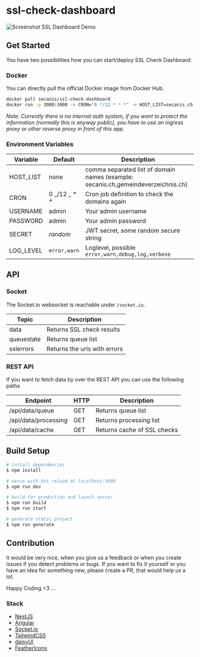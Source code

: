 # ssl-check-dashboard

![Screenshot SSL Dashboard Demo](https://secanis-public-storage.s3.nl-ams.scw.cloud/staticweb/gh/screenshot_ssl_dashboard.png)

## Get Started

You have two possibilities how you can start/deploy SSL Check Dashboard:

### Docker

You can directly pull the official Docker image from Docker Hub.

```bash
docker pull secanis/ssl-check-dashboard
docker run -p 3000:3000 -e CRON="0 */12 * * *" -e HOST_LIST=secanis.ch,gemeindeverzeichnis.ch secanis/ssl-check-dashboard
```

_Note: Currently there is no internal auth system, if you want to protect the information (normally this is anyway public), you have to use an ingress proxy or other reverse proxy in front of this app._

### Environment Variables

| Variable  | Default        | Description                                                                       |
| --------- | -------------- | --------------------------------------------------------------------------------- |
| HOST_LIST | none           | comma separated list of domain names (example: secanis.ch,gemeindeverzeichnis.ch) |
| CRON      | 0 _/12 _ \* \* | Cron job definition to check the domains again                                    |
| USERNAME  | admin          | Your admin username                                                               |
| PASSWORD  | admin          | Your admin password                                                               |
| SECRET    | _random_       | JWT secret, some random secure string                                             |
| LOG_LEVEL | `error,warn`   | Loglevel, possible `error,warn,debug,log,verbose`                                 |

## API

### Socket

The Socket.io websocket is reachable under `/socket.io`.

| Topic      | Description                  |
| ---------- | ---------------------------- |
| data       | Returns SSL check results    |
| queuestate | Returns queue list           |
| sslerrors  | Returns the urls with errors |

### REST API

If you want to fetch data by over the REST API you can use the following paths

| Endpoint             | HTTP | Description                 |
| -------------------- | ---- | --------------------------- |
| /api/data/queue      | GET  | Returns queue list          |
| /api/data/processing | GET  | Returns processing list     |
| /api/data/cache      | GET  | Returns cache of SSL checks |

## Build Setup

```bash
# install dependencies
$ npm install

# serve with hot reload at localhost:3000
$ npm run dev

# build for production and launch server
$ npm run build
$ npm run start

# generate static project
$ npm run generate
```

## Contribution

It would be very nice, when you give us a feedback or when you create issues if you detect problems or bugs.
If you want to fix it yourself or you have an idea for something new, please create a PR, that would help us a lot.

Happy Coding <3 ...

### Stack

-   [NestJS](https://nestjs.com/)
-   [Angular](https://angular.io/)
-   [Socket.io](https://socket.io/)
-   [TailwindCSS](https://tailwindcss.com/)
-   [daisyUI](https://daisyui.com/)
-   [FeatherIcons](https://feathericons.com/)
